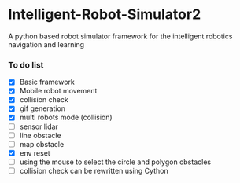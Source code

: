 # Intelligent-Robot-Simulator2

A python based robot simulator framework for the intelligent robotics navigation and learning

### To do list

- [x] Basic framework
- [x] Mobile robot movement
- [x] collision check
- [x] gif generation
- [x] multi robots mode (collision)  
- [ ] sensor lidar
- [ ] line obstacle
- [ ] map obstacle
- [x] env reset
- [ ] using the mouse to select the circle and polygon obstacles
- [ ] collision check can be rewritten using Cython